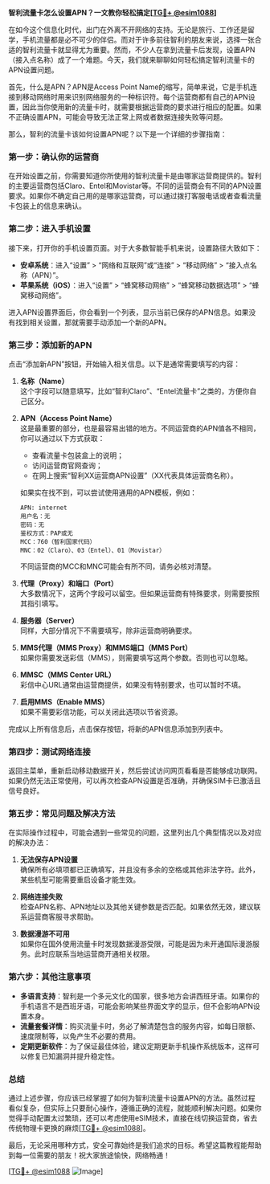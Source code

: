 **智利流量卡怎么设置APN？一文教你轻松搞定[[TG💪+ @esim1088](https://t.me/s/esim1088)]**

在如今这个信息化时代，出门在外离不开网络的支持。无论是旅行、工作还是留学，手机流量都是必不可少的伴侣。而对于许多前往智利的朋友来说，选择一张合适的智利流量卡就显得尤为重要。然而，不少人在拿到流量卡后发现，设置APN（接入点名称）成了一个难题。今天，我们就来聊聊如何轻松搞定智利流量卡的APN设置问题。

首先，什么是APN？APN是Access Point Name的缩写，简单来说，它是手机连接到移动网络时用来识别网络服务的一种标识符。每个运营商都有自己的APN设置，因此当你使用新的流量卡时，就需要根据运营商的要求进行相应的配置。如果不正确设置APN，可能会导致无法正常上网或者数据连接失败等问题。

那么，智利的流量卡该如何设置APN呢？以下是一个详细的步骤指南：

### **第一步：确认你的运营商**
在开始设置之前，你需要知道你所使用的智利流量卡是由哪家运营商提供的。智利的主要运营商包括Claro、Entel和Movistar等。不同的运营商会有不同的APN设置要求。如果你不确定自己用的是哪家运营商，可以通过拨打客服电话或者查看流量卡包装上的信息来确认。

### **第二步：进入手机设置**
接下来，打开你的手机设置页面。对于大多数智能手机来说，设置路径大致如下：
- **安卓系统**：进入“设置” > “网络和互联网”或“连接” > “移动网络” > “接入点名称（APN）”。
- **苹果系统（iOS）**：进入“设置” > “蜂窝移动网络” > “蜂窝移动数据选项” > “蜂窝移动网络”。

进入APN设置界面后，你会看到一个列表，显示当前已保存的APN信息。如果没有找到相关设置，那就需要手动添加一个新的APN。

### **第三步：添加新的APN**
点击“添加新APN”按钮，开始输入相关信息。以下是通常需要填写的内容：

1. **名称（Name）**  
   这个字段可以随意填写，比如“智利Claro”、“Entel流量卡”之类的，方便你自己区分。

2. **APN（Access Point Name）**  
   这是最重要的部分，也是最容易出错的地方。不同运营商的APN值各不相同，你可以通过以下方式获取：
   - 查看流量卡包装盒上的说明；
   - 访问运营商官网查询；
   - 在网上搜索“智利XX运营商APN设置”（XX代表具体运营商名称）。

   如果实在找不到，可以尝试使用通用的APN模板，例如：
   ```
   APN: internet
   用户名：无
   密码：无
   鉴权方式：PAP或无
   MCC：760（智利国家代码）
   MNC：02（Claro）、03（Entel）、01（Movistar）
   ```
   不同运营商的MCC和MNC可能会有所不同，请务必核对清楚。

3. **代理（Proxy）和端口（Port）**  
   大多数情况下，这两个字段可以留空。但如果运营商有特殊要求，则需要按照其指引填写。

4. **服务器（Server）**  
   同样，大部分情况下不需要填写，除非运营商明确要求。

5. **MMS代理（MMS Proxy）和MMS端口（MMS Port）**  
   如果你需要发送彩信（MMS），则需要填写这两个参数。否则也可以忽略。

6. **MMSC（MMS Center URL）**  
   彩信中心URL通常由运营商提供，如果没有特别要求，也可以暂时不填。

7. **启用MMS（Enable MMS）**  
   如果不需要彩信功能，可以关闭此选项以节省资源。

完成以上所有信息后，点击保存按钮，将新的APN信息添加到列表中。

### **第四步：测试网络连接**
返回主菜单，重新启动移动数据开关，然后尝试访问网页看看是否能够成功联网。如果仍然无法正常使用，可以再次检查APN设置是否准确，并确保SIM卡已激活且信号良好。

### **第五步：常见问题及解决方法**
在实际操作过程中，可能会遇到一些常见的问题，这里列出几个典型情况以及对应的解决办法：

1. **无法保存APN设置**  
   确保所有必填项都已正确填写，并且没有多余的空格或其他非法字符。此外，某些机型可能需要重启设备才能生效。

2. **网络连接失败**  
   检查APN名称、APN地址以及其他关键参数是否匹配。如果依然无效，建议联系运营商客服寻求帮助。

3. **数据漫游不可用**  
   如果你在国外使用流量卡时发现数据漫游受限，可能是因为未开通国际漫游服务。此时应联系当地运营商开通相关权限。

### **第六步：其他注意事项**
- **多语言支持**：智利是一个多元文化的国家，很多地方会讲西班牙语。如果你的手机语言不是西班牙语，可能会影响某些界面文字的显示，但不会影响APN设置本身。
- **流量套餐详情**：购买流量卡时，务必了解清楚包含的服务内容，如每日限额、速度限制等，以免产生不必要的费用。
- **定期更新软件**：为了保证最佳体验，建议定期更新手机操作系统版本，这样可以修复已知漏洞并提升稳定性。

### **总结**
通过上述步骤，你应该已经掌握了如何为智利流量卡设置APN的方法。虽然过程看似复杂，但实际上只要耐心操作，遵循正确的流程，就能顺利解决问题。如果你觉得手动配置太过繁琐，还可以考虑使用eSIM技术，直接在线切换运营商，省去传统物理卡更换的麻烦[[TG💪+ @esim1088](https://t.me/s/esim1088)]。

最后，无论采用哪种方式，安全可靠始终是我们追求的目标。希望这篇教程能帮助到每一位需要的朋友！祝大家旅途愉快，网络畅通！

[[TG💪+ @esim1088](https://t.me/s/esim1088) ![Image](https://i.postimg.cc/4NQfJmqS/Snipaste-2025-05-13-00-14-12.png)]